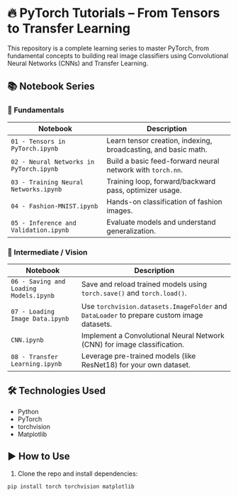 # 🔥 PyTorch Tutorials – From Tensors to Transfer Learning

This repository is a complete learning series to master PyTorch, from fundamental concepts to building real image classifiers using Convolutional Neural Networks (CNNs) and Transfer Learning.

## 📚 Notebook Series

### 🧩 Fundamentals

| Notebook | Description |
|----------|-------------|
| `01 - Tensors in PyTorch.ipynb` | Learn tensor creation, indexing, broadcasting, and basic math. |
| `02 - Neural Networks in PyTorch.ipynb` | Build a basic feed-forward neural network with `torch.nn`. |
| `03 - Training Neural Networks.ipynb` | Training loop, forward/backward pass, optimizer usage. |
| `04 - Fashion-MNIST.ipynb` | Hands-on classification of fashion images. |
| `05 - Inference and Validation.ipynb` | Evaluate models and understand generalization. |

### 🧠 Intermediate / Vision

| Notebook | Description |
|----------|-------------|
| `06 - Saving and Loading Models.ipynb` | Save and reload trained models using `torch.save()` and `torch.load()`. |
| `07 - Loading Image Data.ipynb` | Use `torchvision.datasets.ImageFolder` and `DataLoader` to prepare custom image datasets. |
| `CNN.ipynb` | Implement a Convolutional Neural Network (CNN) for image classification. |
| `08 - Transfer Learning.ipynb` | Leverage pre-trained models (like ResNet18) for your own dataset. |

## 🛠 Technologies Used

- Python
- PyTorch
- torchvision
- Matplotlib

## ▶️ How to Use

1. Clone the repo and install dependencies:

```bash
pip install torch torchvision matplotlib
